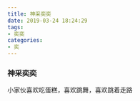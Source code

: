 ```yaml
---
title: 神采奕奕
date: 2019-03-24 18:24:29
tags:
- 奕奕
categories:
- 奕
---
```


### 神采奕奕

小家伙喜欢吃蛋糕，喜欢跳舞，喜欢跳着走路


